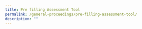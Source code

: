 ```yaml
---
title: Pre filling Assessment Tool
permalink: /general-proceedings/pre-filling-assessment-tool/
description: ""
---
```

